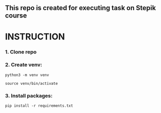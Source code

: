 ## This repo is created for executing task on Stepik course

# INSTRUCTION

### 1. Clone repo

### 2. Create venv:
`python3 -m venv venv`

`source venv/bin/activate`
### 3. Install packages:
`pip install -r requirements.txt`